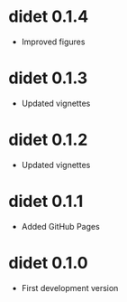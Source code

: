 # didet 0.1.4

* Improved figures

# didet 0.1.3

* Updated vignettes

# didet 0.1.2

* Updated vignettes

# didet 0.1.1

* Added GitHub Pages

# didet 0.1.0

* First development version
